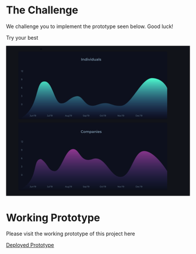 # The Challenge

We challenge you to implement the prototype seen below. Good luck!

Try your best
<p align="center">
  <img src="./public/prototype.png" alt="Contribution Guide">
</p>


# Working Prototype

Please visit the working prototype of this project here

[Deployed Prototype](https://diggitfrontendtest-4bn07po8o.vercel.app/)
